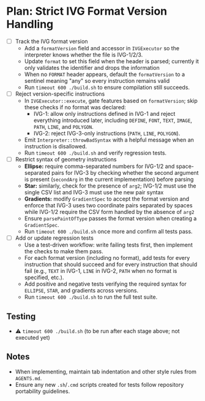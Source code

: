 # Plan: Strict IVG Format Version Handling

- [ ] Track the IVG format version
	- Add a `formatVersion` field and accessor in `IVGExecutor` so the interpreter knows whether the file is IVG-1/2/3.
	- Update `format` to set this field when the header is parsed; currently it only validates the identifier and drops the information
	- When no `FORMAT` header appears, default the `formatVersion` to a sentinel meaning "any" so every instruction remains valid
	- Run `timeout 600 ./build.sh` to ensure compilation still succeeds.
- [ ] Reject version-specific instructions
	- In `IVGExecutor::execute`, gate features based on `formatVersion`; skip these checks if no format was declared:
		- IVG-1: allow only instructions defined in IVG-1 and reject everything introduced later, including `DEFINE`, `FONT`, `TEXT`, `IMAGE`, `PATH`, `LINE`, and `POLYGON`.
		- IVG-2: reject IVG-3-only instructions (`PATH`, `LINE`, `POLYGON`).
	- Emit `Interpreter::throwBadSyntax` with a helpful message when an instruction is disallowed.
	- Run `timeout 600 ./build.sh` and verify regression tests.
- [ ] Restrict syntax of geometry instructions
	- **Ellipse:** require comma-separated numbers for IVG-1/2 and space-separated pairs for IVG-3 by checking whether the second argument is present (`secondArg` in the current implementation) before parsing
	- **Star:** similarly, check for the presence of `arg2`; IVG-1/2 must use the single CSV list and IVG-3 must use the new pair syntax
	- **Gradients:** modify `GradientSpec` to accept the format version and enforce that IVG-3 uses two coordinate pairs separated by spaces while IVG-1/2 require the CSV form handled by the absence of `arg2`
	- Ensure `parsePaintOfType` passes the format version when creating a `GradientSpec`.
	- Run `timeout 600 ./build.sh` once more and confirm all tests pass.
- [ ] Add or update regression tests
	- Use a test-driven workflow: write failing tests first, then implement the checks to make them pass.
	- For each format version (including no format), add tests for every instruction that should succeed and for every instruction that should fail (e.g., `TEXT` in IVG-1, `LINE` in IVG-2, `PATH` when no format is specified, etc.).
	- Add positive and negative tests verifying the required syntax for `ELLIPSE`, `STAR`, and gradients across versions.
	- Run `timeout 600 ./build.sh` to run the full test suite.

## Testing
- ⚠️ `timeout 600 ./build.sh` (to be run after each stage above; not executed yet)

## Notes
- When implementing, maintain tab indentation and other style rules from `AGENTS.md`.
- Ensure any new `.sh`/`.cmd` scripts created for tests follow repository portability guidelines.
